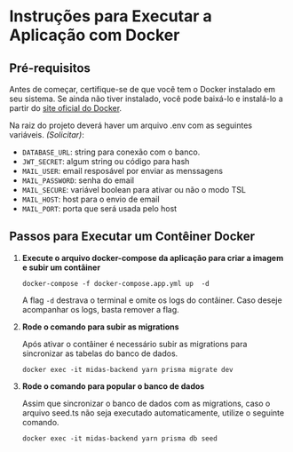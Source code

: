 # Instruções para Executar a Aplicação com Docker

## Pré-requisitos

Antes de começar, certifique-se de que você tem o Docker instalado em seu sistema. Se ainda não tiver instalado, você pode baixá-lo e instalá-lo a partir do [site oficial do Docker](https://www.docker.com/get-started).

Na raiz do projeto deverá haver um arquivo .env com as seguintes variáveis. *(Solicitar)*:
- `DATABASE_URL`: string para conexão com o banco.
- `JWT_SECRET`: algum string ou código para hash
- `MAIL_USER`: email resposável por enviar as menssagens
- `MAIL_PASSWORD`: senha do email
- `MAIL_SECURE`: variável boolean para ativar ou não o modo TSL
- `MAIL_HOST`: host para o envio de email
- `MAIL_PORT`: porta que será usada pelo host

## Passos para Executar um Contêiner Docker

1. **Execute o arquivo docker-compose da aplicação para criar a imagem e subir um contâiner**

   ```
   docker-compose -f docker-compose.app.yml up  -d
   ```

   A flag `-d` destrava o terminal e omite os logs do contâiner. Caso deseje acompanhar os logs, basta remover a flag.

2. **Rode o comando para subir as migrations**

   Após ativar o contâiner é necessário subir as migrations para sincronizar as tabelas do banco de dados.

   ```
   docker exec -it midas-backend yarn prisma migrate dev
   ```

3. **Rode o comando para popular o banco de dados**

   Assim que sincronizar o banco de dados com as migrations, caso o arquivo seed.ts não seja executado automaticamente, utilize o seguinte comando.
   
   ```
   docker exec -it midas-backend yarn prisma db seed
   ```